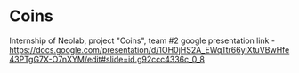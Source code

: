 # Coins
Internship of Neolab, project "Coins", team #2
google presentation link - https://docs.google.com/presentation/d/1OH0jHS2A_EWqTtr66yiXtuVBwHfe43PTgG7X-O7nXYM/edit#slide=id.g92ccc4336c_0_8
